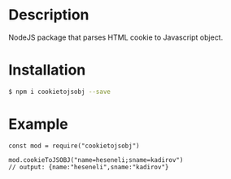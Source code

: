 # Description
NodeJS package that parses HTML cookie to Javascript object.
# Installation
```sh
$ npm i cookietojsobj --save
```
# Example
```
const mod = require("cookietojsobj")

mod.cookieToJSOBJ("name=heseneli;sname=kadirov")
// output: {name:"heseneli",sname:"kadirov"}
```